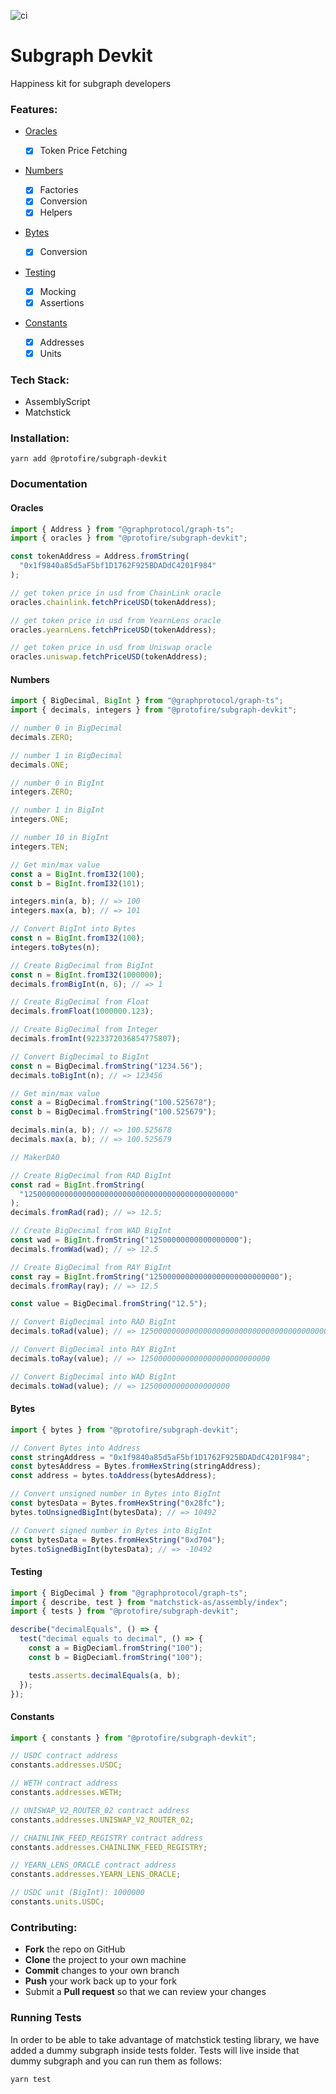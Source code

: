 ![ci](https://github.com/protofire/subgraph-devkit/actions/workflows/ci.yaml/badge.svg)

# Subgraph Devkit

Happiness kit for subgraph developers

### Features:

- [Oracles](#oracles)

  - [x] Token Price Fetching

- [Numbers](#numbers)

  - [x] Factories
  - [x] Conversion
  - [x] Helpers

- [Bytes](#bytes)

  - [x] Conversion

- [Testing](#testing)

  - [x] Mocking
  - [x] Assertions

- [Constants](#constants)
  - [x] Addresses
  - [x] Units

### Tech Stack:

- AssemblyScript
- Matchstick

### Installation:

```shell
yarn add @protofire/subgraph-devkit
```

### Documentation

#### Oracles

```typescript
import { Address } from "@graphprotocol/graph-ts";
import { oracles } from "@protofire/subgraph-devkit";

const tokenAddress = Address.fromString(
  "0x1f9840a85d5aF5bf1D1762F925BDADdC4201F984"
);

// get token price in usd from ChainLink oracle
oracles.chainlink.fetchPriceUSD(tokenAddress);

// get token price in usd from YearnLens oracle
oracles.yearnLens.fetchPriceUSD(tokenAddress);

// get token price in usd from Uniswap oracle
oracles.uniswap.fetchPriceUSD(tokenAddress);
```

#### Numbers

```typescript
import { BigDecimal, BigInt } from "@graphprotocol/graph-ts";
import { decimals, integers } from "@protofire/subgraph-devkit";

// number 0 in BigDecimal
decimals.ZERO;

// number 1 in BigDecimal
decimals.ONE;

// number 0 in BigInt
integers.ZERO;

// number 1 in BigInt
integers.ONE;

// number 10 in BigInt
integers.TEN;

// Get min/max value
const a = BigInt.fromI32(100);
const b = BigInt.fromI32(101);

integers.min(a, b); // => 100
integers.max(a, b); // => 101

// Convert BigInt into Bytes
const n = BigInt.fromI32(100);
integers.toBytes(n);

// Create BigDecimal from BigInt
const n = BigInt.fromI32(1000000);
decimals.fromBigInt(n, 6); // => 1

// Create BigDecimal from Float
decimals.fromFloat(1000000.123);

// Create BigDecimal from Integer
decimals.fromInt(9223372036854775807);

// Convert BigDecimal to BigInt
const n = BigDecimal.fromString("1234.56");
decimals.toBigInt(n); // => 123456

// Get min/max value
const a = BigDecimal.fromString("100.525678");
const b = BigDecimal.fromString("100.525679");

decimals.min(a, b); // => 100.525678
decimals.max(a, b); // => 100.525679

// MakerDAO

// Create BigDecimal from RAD BigInt
const rad = BigInt.fromString(
  "12500000000000000000000000000000000000000000000"
);
decimals.fromRad(rad); // => 12.5;

// Create BigDecimal from WAD BigInt
const wad = BigInt.fromString("12500000000000000000");
decimals.fromWad(wad); // => 12.5

// Create BigDecimal from RAY BigInt
const ray = BigInt.fromString("12500000000000000000000000000");
decimals.fromRay(ray); // => 12.5

const value = BigDecimal.fromString("12.5");

// Convert BigDecimal into RAD BigInt
decimals.toRad(value); // => 12500000000000000000000000000000000000000000000

// Convert BigDecimal into RAY BigInt
decimals.toRay(value); // => 12500000000000000000000000000

// Convert BigDecimal into WAD BigInt
decimals.toWad(value); // => 12500000000000000000
```

#### Bytes

```typescript
import { bytes } from "@protofire/subgraph-devkit";

// Convert Bytes into Address
const stringAddress = "0x1f9840a85d5aF5bf1D1762F925BDADdC4201F984";
const bytesAddress = Bytes.fromHexString(stringAddress);
const address = bytes.toAddress(bytesAddress);

// Convert unsigned number in Bytes into BigInt
const bytesData = Bytes.fromHexString("0x28fc");
bytes.toUnsignedBigInt(bytesData); // => 10492

// Convert signed number in Bytes into BigInt
const bytesData = Bytes.fromHexString("0xd704");
bytes.toSignedBigInt(bytesData); // => -10492
```

#### Testing

```typescript
import { BigDecimal } from "@graphprotocol/graph-ts";
import { describe, test } from "matchstick-as/assembly/index";
import { tests } from "@protofire/subgraph-devkit";

describe("decimalEquals", () => {
  test("decimal equals to decimal", () => {
    const a = BigDeciaml.fromString("100");
    const b = BigDeciaml.fromString("100");

    tests.asserts.decimalEquals(a, b);
  });
});
```

#### Constants

```typescript
import { constants } from "@protofire/subgraph-devkit";

// USDC contract address
constants.addresses.USDC;

// WETH contract address
constants.addresses.WETH;

// UNISWAP_V2_ROUTER_02 contract address
constants.addresses.UNISWAP_V2_ROUTER_02;

// CHAINLINK_FEED_REGISTRY contract address
constants.addresses.CHAINLINK_FEED_REGISTRY;

// YEARN_LENS_ORACLE contract address
constants.addresses.YEARN_LENS_ORACLE;

// USDC unit (BigInt): 1000000
constants.units.USDC;
```

### Contributing:

- **Fork** the repo on GitHub
- **Clone** the project to your own machine
- **Commit** changes to your own branch
- **Push** your work back up to your fork
- Submit a **Pull request** so that we can review your changes

### Running Tests

In order to be able to take advantage of matchstick testing library, we have added a dummy subgraph inside tests folder.
Tests will live inside that dummy subgraph and you can run them as follows:

```shell
yarn test
```
